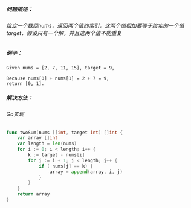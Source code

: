 ##### 问题描述：
###### 给定一个数组nums，返回两个值的索引，这两个值相加要等于给定的一个值target，假设只有一个解，并且这两个值不能重复

##### 例子：
```
Given nums = [2, 7, 11, 15], target = 9,

Because nums[0] + nums[1] = 2 + 7 = 9,
return [0, 1].
```
##### 解决方法：
###### Go实现
```go
func twoSum(nums []int, target int) []int {
    var array []int
	var length = len(nums)
	for i := 0; i < length; i++ {
		k := target - nums[i]
		for j := i + 1; j < length; j++ {
			if ( nums[j] == k) {
				array = append(array, i, j)
			}
		}
	}
	return array
}
```